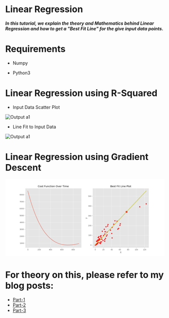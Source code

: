 # Linear Regression


***In this tutorial, we explain the theory and Mathematics behind Linear Regression and how to get a "Best Fit Line" for the give input data points.***

# Requirements

* Numpy

* Python3


# Linear Regression using R-Squared

* Input Data Scatter Plot

![Output a1](ScatterPlot.png?raw=true "Output a1")



* Line Fit to Input Data

![Output a1](FitLine.png?raw=true "Output a1")



# Linear Regression using Gradient Descent

![Output a1](LRGradientDescent.png?raw=true "Output a1")



# For theory on this, please refer to my blog posts:
* [Part-1](https://anujdutt9.github.io/ML_LinearRegression.html)
* [Part-2](https://anujdutt9.github.io/ML_GradientDescent.html)
* [Part-3](https://anujdutt9.github.io/ML_LinearRegressionCode.html)
